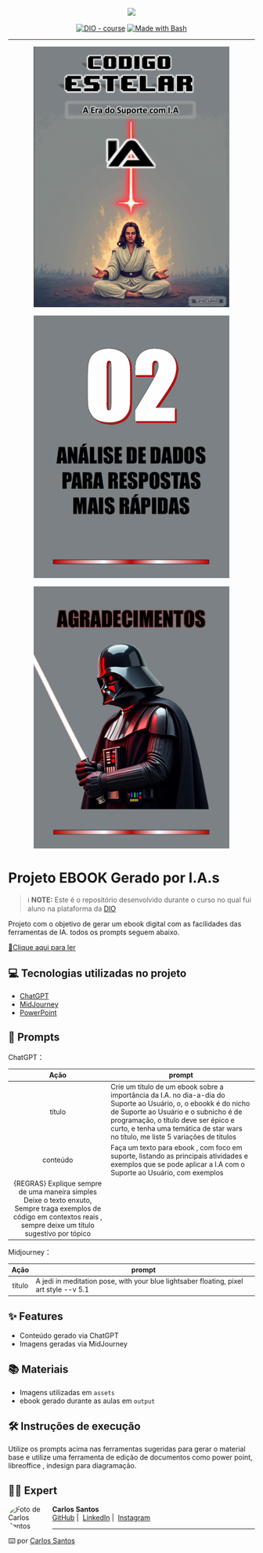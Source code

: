 <p align="center">
    <img width="100" src=".github/assets/banner.png">
</p>

<p align="center">
<a href="https://dio.me/"><img src="https://img.shields.io/badge/DIO-Course-28DA77?logo=youtube" alt="DIO - course"></a>
<a href="https://www.gnu.org/software/bash/" title="Go to Bash homepage"><img src="https://img.shields.io/badge/Prompt-Project-blue?logo=gnu-bash&amp;logoColor=white" alt="Made with Bash"></a></p>

-------

<p align="center">
<img 
    src="./assets/capa-nova.png"
    width="400"  
/>
</p>

<p align="center">
<img 
    src="./assets/pagina02-analise.png"
    width="400"  
/>
</p>

<p align="center">
<img 
    src="./assets/agradecimentos-vader.png"
    width="400"  
/>
</p>

# Projeto EBOOK Gerado por I.A.s

> ℹ️ **NOTE:** Este é o repositório desenvolvido durante o curso no qual fui aluno na plataforma da [DIO](https://dio.me)

Projeto com o objetivo de gerar um ebook digital com as facilidades das ferramentas de IA. todos os prompts
seguem abaixo.

<a href="https://github.com/oCarlosantos/prompts-recipe-to-create-a-ebook/blob/main/output/ebook_suporte_e_IA.pdf" title="View PDF now"> 📕Clique aqui para ler</a>

## 💻 Tecnologias utilizadas no projeto

- [ChatGPT](https://chat.openai.com/) 
- [MidJourney](https://www.midjourney.com/app/)
- [PowerPoint](https://www.microsoft.com/en/microsoft-365/powerpoint)


## 🧠 Prompts



ChatGPT：

|   Ação   | prompt                                                                                                                                                                                                                                                                         |
| :------: | ------------------------------------------------------------------------------------------------------------------------------------------------------------------------------------------------------------------------------------------------------------------------------ |
|  título  | Crie um título de um ebook sobre a importância da I.A. no dia-a-dia do Suporte ao Usuário, o, o ebookk é do nicho de Suporte ao Usuário e o subnicho é de programação, o título deve ser épico e curto, e tenha uma temática de star wars no título, me liste 5 variações de títulos                                                        |
| conteúdo | Faça um texto para ebook , com foco em suporte, listando as principais atividades e exemplos que se pode aplicar a I.A com o Suporte ao Usuário, com exemplos 
{REGRAS} Explique sempre de uma maneira simples Deixe o texto enxuto, Sempre traga exemplos de código em contextos reais , sempre deixe um título sugestivo por tópico |


Midjourney：

|  Ação  | prompt                                                                                 |
| :----: | -------------------------------------------------------------------------------------- |
| título | A jedi in meditation pose, with your blue lightsaber floating, pixel art style --v 5.1 |

## ✨ Features

- Conteúdo gerado via ChatGPT
- Imagens geradas via MidJourney

## 📚 Materiais

- Imagens utilizadas em `assets`
- ebook gerado durante as aulas em `output`

## 🛠️ Instruções de execução

Utilize os prompts acima nas ferramentas sugeridas para gerar o material base e utilize uma ferramenta de edição de documentos como power point, libreoffice , indesign para diagramação.

## 👨‍💻 Expert

<p>
  <img 
    src="eu.png" 
    width="80" 
    style="float: left; margin-right: 10px; border-radius: 50%;" 
    alt="Foto de Carlos Santos"
  />
</p>
<p>
  <strong>Carlos Santos</strong><br>
  <a href="https://github.com/oCarlosantos" target="_blank">GitHub</a>&nbsp;|&nbsp;
  <a href="https://www.linkedin.com/in/carlos-andré-santos-289aa224a/" target="_blank">LinkedIn</a>&nbsp;|&nbsp;
  <a href="https://www.instagram.com/carlosantosk8/" target="_blank">Instagram</a>
</p>

---

⌨️ por [Carlos Santos](https://github.com/oCarlosantos)
